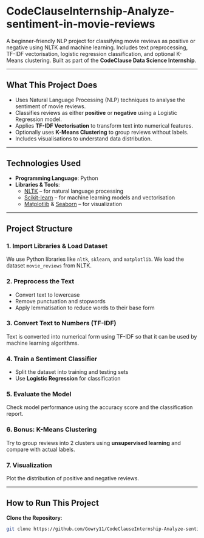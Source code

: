 # CodeClauseInternship-Analyze-sentiment-in-movie-reviews

A beginner-friendly NLP project for classifying movie reviews as positive or negative using NLTK and machine learning. Includes text preprocessing, TF-IDF vectorisation, logistic regression classification, and optional K-Means clustering. Built as part of the **CodeClause Data Science Internship**.

---

## What This Project Does

- Uses Natural Language Processing (NLP) techniques to analyse the sentiment of movie reviews.
- Classifies reviews as either **positive** or **negative** using a Logistic Regression model.
- Applies **TF-IDF Vectorisation** to transform text into numerical features.
- Optionally uses **K-Means Clustering** to group reviews without labels.
- Includes visualisations to understand data distribution.

---

## Technologies Used

- **Programming Language**: Python  
- **Libraries & Tools**:
  - [NLTK](https://www.nltk.org/) – for natural language processing
  - [Scikit-learn](https://scikit-learn.org/) – for machine learning models and vectorisation
  - [Matplotlib](https://matplotlib.org/) & [Seaborn](https://seaborn.pydata.org/) – for visualization

---

## Project Structure

### 1. Import Libraries & Load Dataset
We use Python libraries like `nltk`, `sklearn`, and `matplotlib`. We load the dataset `movie_reviews` from NLTK.

### 2. Preprocess the Text
- Convert text to lowercase
- Remove punctuation and stopwords
- Apply lemmatisation to reduce words to their base form

### 3. Convert Text to Numbers (TF-IDF)
Text is converted into numerical form using TF-IDF so that it can be used by machine learning algorithms.

### 4. Train a Sentiment Classifier
- Split the dataset into training and testing sets
- Use **Logistic Regression** for classification

### 5. Evaluate the Model
Check model performance using the accuracy score and the classification report.

### 6. Bonus: K-Means Clustering
Try to group reviews into 2 clusters using **unsupervised learning** and compare with actual labels.

### 7. Visualization
Plot the distribution of positive and negative reviews.

---

## How to Run This Project

**Clone the Repository**:
   ```bash
   git clone https://github.com/Gowry11/CodeClauseInternship-Analyze-sentiment-in-movie-reviews-1-.git

